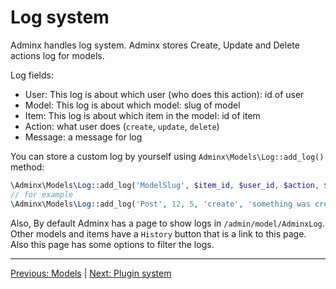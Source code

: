 # Log system
Adminx handles log system. Adminx stores Create, Update and Delete actions log for models.

Log fields:
- User: This log is about which user (who does this action): id of user
- Model: This log is about which model: slug of model
- Item: This log is about which item in the model: id of item
- Action: what user does (`create`, `update`, `delete`)
- Message: a message for log

You can store a custom log by yourself using `Adminx\Models\Log::add_log()` method:

```php
\Adminx\Models\Log::add_log('ModelSlug', $item_id, $user_id, $action, $message);
// for example
\Adminx\Models\Log::add_log('Post', 12, 5, 'create', 'something was created in table Post');
```

Also, By default Adminx has a page to show logs in `/admin/model/AdminxLog`.
Other models and items have a `History` button that is a link to this page.
Also this page has some options to filter the logs.

---

[Previous: Models](04_models.md) | [Next: Plugin system](06_plugins.md)
